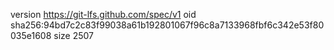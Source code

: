 version https://git-lfs.github.com/spec/v1
oid sha256:94bd7c2c83f99038a61b192801067f96c8a7133968fbf6c342e53f80035e1608
size 2507
